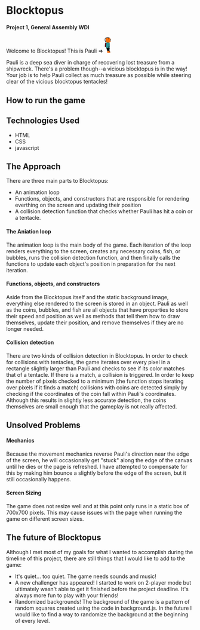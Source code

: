 # Blocktopus

#### Project 1, General Assembly WDI

Welcome to Blocktopus!  This is Pauli =>  ![Pauli](img/pauli-sprite.png)

Pauli is a deep sea diver in charge of recovering lost treasure from a shipwreck.  There's a problem though--a vicious blocktopus is in the way!  Your job is to help Pauli collect as much treasure as possible while steering clear of the vicious blocktopus tentacles!

## How to run the game



## Technologies Used

+ HTML
+ CSS
+ javascript

## The Approach

There are three main parts to Blocktopus:

+ An animation loop
+ Functions, objects, and constructors that are responsible for rendering everthing on the screen and updating their position
+ A collision detection function that checks whether Pauli has hit a coin or a tentacle.

#### The Aniation loop

The animation loop is the main body of the game.  Each iteration of the loop renders everything to the screen, creates any necessary coins, fish, or bubbles, runs the collision detection function, and then finally calls the functions to update each object's position in preparation for the next iteration.  

#### Functions, objects, and constructors

Aside from the Blocktopus itself and the static background image, everything else rendered to the screen is stored in an object.  Pauli as well as the coins, bubbles, and fish are all objects that have properties to store their speed and position as well as methods that tell them how to draw themselves, update their position, and remove themselves if they are no longer needed.

#### Collision detection

There are two kinds of collision detection in Blocktopus.  In order to check for collisions with tentacles, the game iterates over every pixel in a rectangle slightly larger than Pauli and checks to see if its color matches that of a tentacle.  If there is a match, a collision is triggered.  In order to keep the number of pixels checked to a minimum (the function stops iterating over pixels if it finds a match) collisions with coins are detected simply by checking if the coordinates of the coin fall within Pauli's coordinates.  Although this results in slightly less accurate detection, the coins themselves are small enough that the gameplay is not really affected.

## Unsolved Problems

#### Mechanics

Because the movement mechanics reverse Pauli's direction near the edge of the screen, he will occasionally get "stuck" along the edge of the canvas until he dies or the page is refreshed.  I have attempted to compensate for this by making him bounce a slightly before the edge of the screen, but it still occasionally happens.

#### Screen Sizing

The game does not resize well and at this point only runs in a static box of 700x700 pixels. This may cause issues with the page when running the game on different screen sizes.

## The future of Blocktopus

Although I met most of my goals for what I wanted to accomplish during the timeline of this project, there are still things that I would like to add to the game:

+ It's quiet... too quiet.  The game needs sounds and music!
+ A new challenger has appeared!  I started to work on 2-player mode but ultimately wasn't able to get it finished before the project deadline.  It's always more fun to play with your friends!
+ Randomized backgrounds!  The background of the game is a pattern of random squares created using the code in background.js.  In the future I would like to find a way to randomize the background at the beginning of every level. 
